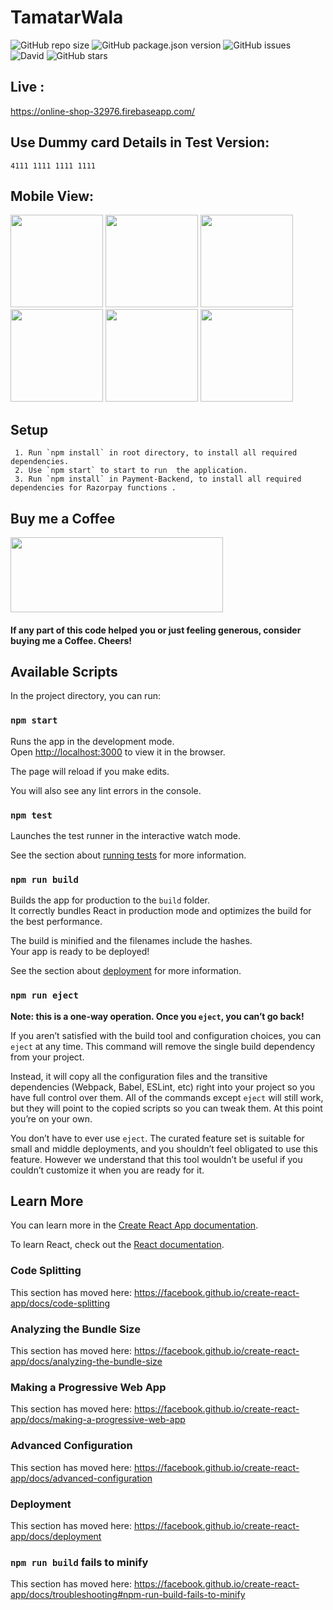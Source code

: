 # TamatarWala 
![GitHub repo size](https://img.shields.io/github/repo-size/Aakash2408/TamatarWala)     ![GitHub package.json version](https://img.shields.io/github/package-json/v/Aakash2408/TamatarWala)     ![GitHub issues](https://img.shields.io/github/issues/Aakash2408/TamatarWala)    ![David](https://img.shields.io/david/dev/aakash2408/TamatarWala)        ![GitHub stars](https://img.shields.io/github/stars/aakash2408/TamatarWala?style=social)


## Live :
   https://online-shop-32976.firebaseapp.com/


## Use Dummy card Details in Test Version: 	
    
    4111 1111 1111 1111
    
 
 ## Mobile View:  
 
<img src="https://user-images.githubusercontent.com/47134609/86297075-048fee80-bc18-11ea-9e29-a2a7fc1b6ad9.png" width="148"> <img src="https://user-images.githubusercontent.com/47134609/86296897-8f241e00-bc17-11ea-8dc3-15f74702d4b7.png" width="148"> <img src="https://user-images.githubusercontent.com/47134609/86297442-f8f0f780-bc18-11ea-972d-cc3498840d87.png" width="148"> <img src="https://user-images.githubusercontent.com/47134609/86296940-ae22b000-bc17-11ea-8fe7-6f5735e42360.png" width="148"> <img src="https://user-images.githubusercontent.com/47134609/86297188-4faa0180-bc18-11ea-967a-7caf9c10b873.png" width="148">   <img src="https://user-images.githubusercontent.com/47134609/86296907-99deb300-bc17-11ea-92dd-6a710a8fccc0.png" width="148"> 


## Setup

     1. Run `npm install` in root directory, to install all required dependencies.
     2. Use `npm start` to start to run  the application.
     3. Run `npm install` in Payment-Backend, to install all required dependencies for Razorpay functions .




## Buy me a Coffee
<a href="https://paypal.me/AakashSangwan/20/"><img src="https://raw.githubusercontent.com/aha999/DonateButtons/master/Paypal.png" height="120" width="340"></a>   

#### If  any part of this code helped you or just feeling generous, consider buying me a Coffee. Cheers!




## Available Scripts
In the project directory, you can run:

### `npm start`

Runs the app in the development mode.<br>
Open [http://localhost:3000](http://localhost:3000) to view it in the browser.

The page will reload if you make edits.<br>

You will also see any lint errors in the console.

### `npm test`
Launches the test runner in the interactive watch mode.<br>

See the section about [running tests](https://facebook.github.io/create-react-app/docs/running-tests) for more information.

### `npm run build`
Builds the app for production to the `build` folder.<br>
It correctly bundles React in production mode and optimizes the build for the best performance.

The build is minified and the filenames include the hashes.<br>
Your app is ready to be deployed!

See the section about [deployment](https://facebook.github.io/create-react-app/docs/deployment) for more information.
  
### `npm run eject`

**Note: this is a one-way operation. Once you `eject`, you can’t go back!**

If you aren’t satisfied with the build tool and configuration choices, you can `eject` at any time. This command will remove the single build dependency from your project.

Instead, it will copy all the configuration files and the transitive dependencies (Webpack, Babel, ESLint, etc) right into your project so you have full control over them. All of the commands except `eject` will still work, but they will point to the copied scripts so you can tweak them. At this point you’re on your own.

You don’t have to ever use `eject`. The curated feature set is suitable for small and middle deployments, and you shouldn’t feel obligated to use this feature. However we understand that this tool wouldn’t be useful if you couldn’t customize it when you are ready for it.

## Learn More
You can learn more in the [Create React App documentation](https://facebook.github.io/create-react-app/docs/getting-started).

To learn React, check out the [React documentation](https://reactjs.org/).

### Code Splitting
This section has moved here: https://facebook.github.io/create-react-app/docs/code-splitting
### Analyzing the Bundle Size
This section has moved here: https://facebook.github.io/create-react-app/docs/analyzing-the-bundle-size
### Making a Progressive Web App
This section has moved here: https://facebook.github.io/create-react-app/docs/making-a-progressive-web-app
### Advanced Configuration
This section has moved here: https://facebook.github.io/create-react-app/docs/advanced-configuration
### Deployment
This section has moved here: https://facebook.github.io/create-react-app/docs/deployment
### `npm run build` fails to minify
This section has moved here: https://facebook.github.io/create-react-app/docs/troubleshooting#npm-run-build-fails-to-minify
